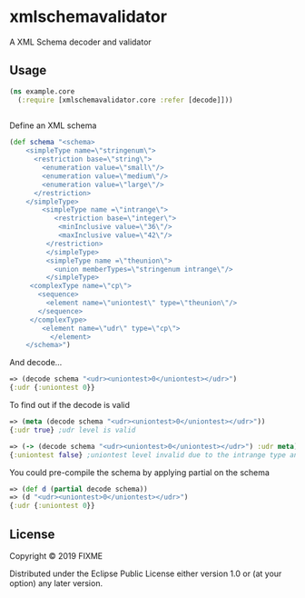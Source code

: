 # xmlschemavalidator

A XML Schema decoder and validator

## Usage

```clojure
(ns example.core
  (:require [xmlschemavalidator.core :refer [decode]]))
  
```

Define an XML schema

```clojure
(def schema "<schema>
    <simpleType name=\"stringenum\">
      <restriction base=\"string\">
        <enumeration value=\"small\"/>
        <enumeration value=\"medium\"/>
        <enumeration value=\"large\"/>
      </restriction>
    </simpleType>
		<simpleType name =\"intrange\">
		   <restriction base=\"integer\">
	        <minInclusive value=\"36\"/>
	        <maxInclusive value=\"42\"/>
	     </restriction>
		 </simpleType>
		 <simpleType name =\"theunion\">
		   <union memberTypes=\"stringenum intrange\"/>
		 </simpleType>
     <complexType name=\"cp\">
       <sequence>
         <element name=\"uniontest\" type=\"theunion\"/>
       </sequence>
     </complexType>
		<element name=\"udr\" type=\"cp\">
		  </element>
    </schema>")
```

And decode...

```clojure
=> (decode schema "<udr><uniontest>0</uniontest></udr>")
{:udr {:uniontest 0}}
```
To find out if the decode is valid

```clojure
=> (meta (decode schema "<udr><uniontest>0</uniontest></udr>"))
{:udr true} ;udr level is valid

=> (-> (decode schema "<udr><uniontest>0</uniontest></udr>") :udr meta)
{:uniontest false} ;uniontest level invalid due to the intrange type and its restriction 
```

You could pre-compile the schema by applying partial on the schema

```clojure
=> (def d (partial decode schema))
=> (d "<udr><uniontest>0</uniontest></udr>")
{:udr {:uniontest 0}}
```

## License

Copyright © 2019 FIXME

Distributed under the Eclipse Public License either version 1.0 or (at
your option) any later version.
